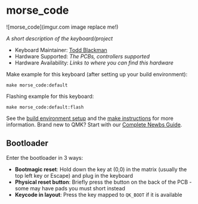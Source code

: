 # morse_code

![morse_code](imgur.com image replace me!)

*A short description of the keyboard/project*

* Keyboard Maintainer: [Todd Blackman](https://github.com/yakloinsteak)
* Hardware Supported: *The PCBs, controllers supported*
* Hardware Availability: *Links to where you can find this hardware*

Make example for this keyboard (after setting up your build environment):

    make morse_code:default

Flashing example for this keyboard:

    make morse_code:default:flash

See the [build environment setup](https://docs.qmk.fm/#/getting_started_build_tools) and the [make instructions](https://docs.qmk.fm/#/getting_started_make_guide) for more information. Brand new to QMK? Start with our [Complete Newbs Guide](https://docs.qmk.fm/#/newbs).

## Bootloader

Enter the bootloader in 3 ways:

* **Bootmagic reset**: Hold down the key at (0,0) in the matrix (usually the top left key or Escape) and plug in the keyboard
* **Physical reset button**: Briefly press the button on the back of the PCB - some may have pads you must short instead
* **Keycode in layout**: Press the key mapped to `QK_BOOT` if it is available

